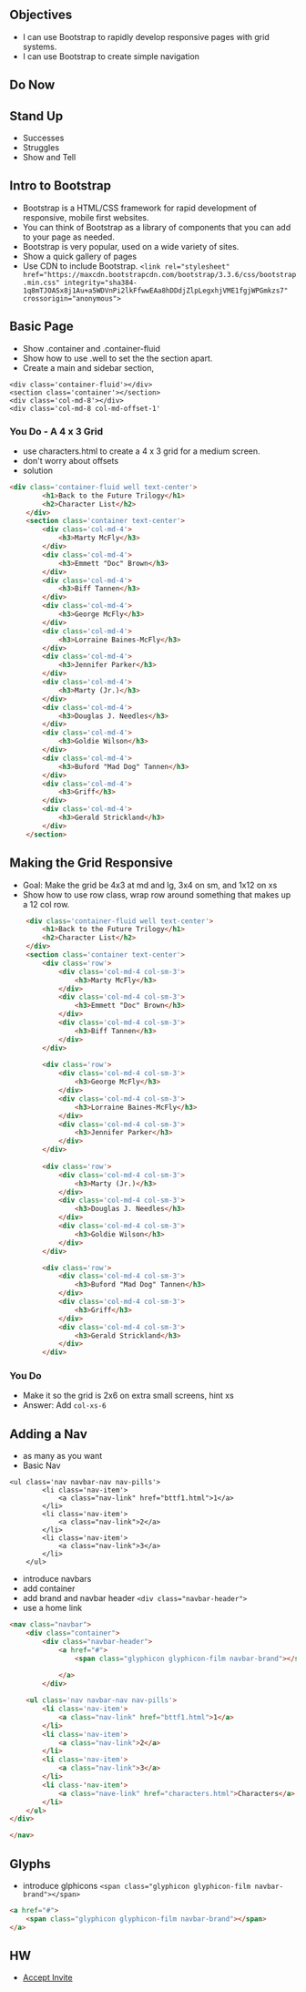 ## Objectives
- I can use Bootstrap to rapidly develop responsive pages with grid systems.
- I can use Bootstrap to create simple navigation 

## Do Now

## Stand Up
- Successes
- Struggles
- Show and Tell

## Intro to Bootstrap
- Bootstrap is a HTML/CSS framework	for rapid development of responsive, mobile first websites.
- You can think of Bootstrap as a library of components that you can add to your page as needed.
- Bootstrap is very popular, used on a wide variety of sites.
- Show a quick gallery of pages
- Use CDN to include Bootstrap.
`<link rel="stylesheet" href="https://maxcdn.bootstrapcdn.com/bootstrap/3.3.6/css/bootstrap.min.css" integrity="sha384-1q8mTJOASx8j1Au+a5WDVnPi2lkFfwwEAa8hDDdjZlpLegxhjVME1fgjWPGmkzs7" crossorigin="anonymous">`

## Basic Page
- Show .container and .container-fluid
- Show how to use .well to set the the section apart.
- Create a main and sidebar section,
```
<div class='container-fluid'></div>
<section class='container'></section>
<div class='col-md-8'></div>
<div class='col-md-8 col-md-offset-1'
```

### You Do - A 4 x 3 Grid
- use characters.html to create a 4 x 3 grid for a medium screen. 
- don't worry about offsets
- solution

```html
<div class='container-fluid well text-center'>
		<h1>Back to the Future Trilogy</h1>
		<h2>Character List</h2>
	</div>
	<section class='container text-center'>
		<div class='col-md-4'>
			<h3>Marty McFly</h3>
		</div>
		<div class='col-md-4'>
			<h3>Emmett "Doc" Brown</h3>
		</div>
		<div class='col-md-4'>
			<h3>Biff Tannen</h3>
		</div>
		<div class='col-md-4'>
			<h3>George McFly</h3>
		</div>
		<div class='col-md-4'>
			<h3>Lorraine Baines-McFly</h3>
		</div>
		<div class='col-md-4'>
			<h3>Jennifer Parker</h3>
		</div>
		<div class='col-md-4'>
			<h3>Marty (Jr.)</h3>
		</div>
		<div class='col-md-4'>
			<h3>Douglas J. Needles</h3>
		</div>
		<div class='col-md-4'>
			<h3>Goldie Wilson</h3>
		</div>
		<div class='col-md-4'>
			<h3>Buford "Mad Dog" Tannen</h3>
		</div>
		<div class='col-md-4'>
			<h3>Griff</h3>
		</div>
		<div class='col-md-4'>
			<h3>Gerald Strickland</h3>
		</div>
	</section>
```

## Making the Grid Responsive
- Goal: Make the grid be 4x3 at md and lg, 3x4 on sm, and 1x12 on xs
- Show how to use row class, wrap row around something that makes up a 12 col row.

```html
	<div class='container-fluid well text-center'>
		<h1>Back to the Future Trilogy</h1>
		<h2>Character List</h2>
	</div>
	<section class='container text-center'>
		<div class='row'>
			<div class='col-md-4 col-sm-3'>
				<h3>Marty McFly</h3>
			</div>
			<div class='col-md-4 col-sm-3'>
				<h3>Emmett "Doc" Brown</h3>
			</div>
			<div class='col-md-4 col-sm-3'>
				<h3>Biff Tannen</h3>
			</div>
		</div>
		
		<div class='row'>
			<div class='col-md-4 col-sm-3'>
				<h3>George McFly</h3>
			</div>
			<div class='col-md-4 col-sm-3'>
				<h3>Lorraine Baines-McFly</h3>
			</div>
			<div class='col-md-4 col-sm-3'>
				<h3>Jennifer Parker</h3>
			</div>
		</div>
		
		<div class='row'>
			<div class='col-md-4 col-sm-3'>
				<h3>Marty (Jr.)</h3>
			</div>
			<div class='col-md-4 col-sm-3'>
				<h3>Douglas J. Needles</h3>
			</div>
			<div class='col-md-4 col-sm-3'>
				<h3>Goldie Wilson</h3>
			</div>
		</div>

		<div class='row'>
			<div class='col-md-4 col-sm-3'>
				<h3>Buford "Mad Dog" Tannen</h3>
			</div>
			<div class='col-md-4 col-sm-3'>
				<h3>Griff</h3>
			</div>
			<div class='col-md-4 col-sm-3'>
				<h3>Gerald Strickland</h3>
			</div>
		</div>
```

### You Do
- Make it so the grid is 2x6 on extra small screens, hint xs
- Answer: Add `col-xs-6`

## Adding a Nav
- as many as you want
- Basic Nav
```
<ul class='nav navbar-nav nav-pills'>
		<li class='nav-item'>
			<a class="nav-link" href="bttf1.html">1</a>
		</li>
		<li class='nav-item'>
			<a class="nav-link">2</a>
		</li>
		<li class='nav-item'>
			<a class="nav-link">3</a>
		</li>
	</ul>
```
- introduce navbars
- add container
- add brand and navbar header `<div class="navbar-header">`
- use a home link <a href="index.html" class='navbar-brand'>
```html
<nav class="navbar">
	<div class="container">
		<div class="navbar-header">
			<a href="#">
				<span class="glyphicon glyphicon-film navbar-brand"></span>
				
			</a>
		</div>

	<ul class='nav navbar-nav nav-pills'>
		<li class='nav-item'>
			<a class="nav-link" href="bttf1.html">1</a>
		</li>
		<li class='nav-item'>
			<a class="nav-link">2</a>
		</li>
		<li class='nav-item'>
			<a class="nav-link">3</a>
		</li>
		<li class-'nav-item'>
			<a class="nave-link" href="characters.html">Characters</a>
		</li>
	</ul>
</div>

</nav>

```

## Glyphs
- introduce glphicons `<span class="glyphicon glyphicon-film navbar-brand"></span>`
```html
<a href="#">
	<span class="glyphicon glyphicon-film navbar-brand"></span>				
</a>
```

## HW
- [Accept Invite](https://classroom.github.com/assignment-invitations/50017d425b192b1dc649c87bbf036cfc)